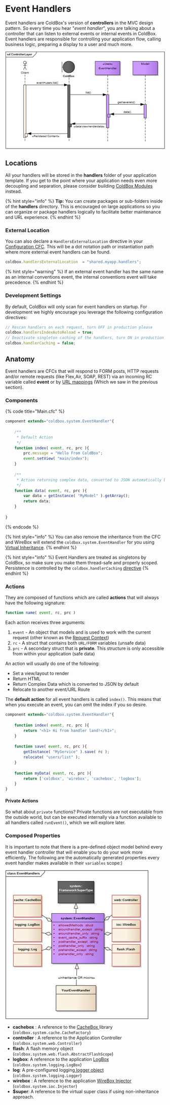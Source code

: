 # Event Handlers

Event handlers are ColdBox's version of **controllers** in the MVC design pattern. So every time you hear "_event handler_", you are talking about a controller that can listen to external events or internal events in ColdBox. Event handlers are responsible for controlling your application flow, calling business logic, preparing a display to a user and much more.

![](../../.gitbook/assets/controllerlayer.jpg)

## Locations

All your handlers will be stored in the **handlers** folder of your application template. If you get to the point where your application needs even more decoupling and separation, please consider building [ColdBox Modules](../../hmvc/modules/) instead.

{% hint style="info" %}
**Tip:** You can create packages or sub-folders inside of the **handlers** directory. This is encouraged on large applications so you can organize or package handlers logically to facilitate better maintenance and URL experience.
{% endhint %}

### External Location

You can also declare a `HandlersExternalLocation` directive in your [Configuration CFC](../../getting-started/configuration/). This will be a dot notation path or instantiation path where more external event handlers can be found.

```javascript
coldbox.handlersExternalLocation  = "shared.myapp.handlers";
```

{% hint style="warning" %}
If an external event handler has the same name as an internal conventions event, the internal conventions event will take precedence.
{% endhint %}

### Development Settings

By default, ColdBox will only scan for event handlers on startup. For development we highly encourage you leverage the following configuration directives:

```javascript
// Rescan handlers on each request, turn OFF in production please
coldbox.handlersIndexAutoReload = true;
// Deactivate singleton caching of the handlers, turn ON in production pleaese
coldbox.handlerCaching = false;
```

## Anatomy

Event handlers are CFCs that will respond to FORM posts, HTTP requests and/or remote requests \(like Flex,Air, SOAP, REST\) via an incoming RC variable called **event** or by [URL mappings](../routing/) \(Which we saw in the previous section\).

### Components

{% code title="Main.cfc" %}
```javascript
component extends="coldbox.system.EventHandler"{

    /**
     * Default Action
     */
    function index( event, rc, prc ){
        prc.message = "Hello From ColdBox";
        event.setView( "main/index");
    }

    /**
     * Action returning complex data, converted to JSON automatically by ColdBox
     */
    function data( event, rc, prc ){
        var data = getInstance( "MyModel" ).getArray();
        return data; 
    }

}
```
{% endcode %}

{% hint style="info" %}
You can also remove the inheritance from the CFC and WireBox will extend the `coldbox.system.EventHandler` for you using [Virtual Inheritance](https://wirebox.ortusbooks.com/advanced-topics/virtual-inheritance).
{% endhint %}

{% hint style="info" %}
Event Handlers are treated as singletons by ColdBox, so make sure you make them thread-safe and properly scoped. Persistence is controlled by the `coldbox.handlerCaching` [directive](../../getting-started/configuration/coldbox.cfc/configuration-directives/)
{% endhint %}

### Actions

They are composed of functions which are called **actions** that will always have the following signature:

```javascript
function name( event, rc, prc )
```

Each action receives three arguments:

1. `event` - An object that models and is used to work with the current request (other known as the [Request Context](../request-context.md))
2. `rc` - A struct that contains both `URL/FORM` variables \(unsafe data\)
3. `prc` - A secondary struct that is **private**.  This structure is only accessible from within your application \(safe data\)

An action will usually do one of the following:

* Set a view/layout to render
* Return HTML
* Return Complex Data which is converted to JSON by default
* Relocate to another event/URL Route

The **default action** for all event handlers is called `index()`. This means that when you execute an event, you can omit the index if you so desire.

```javascript
component extends="coldbox.system.EventHandler"{

    function index( event, rc, prc ){
        return "<h1> Hi from handler land!</h1>";
    }

    function save( event, rc, prc ){
        getInstance( "MyService" ).save( rc );
        relocate( "users/list" );
    }

    function myData( event, rc, prc ){
        return ['coldbox', 'wirebox', 'cachebox', 'logbox'];
    }
}
```

#### Private Actions

So what about `private` functions? Private functions are not executable from the outside world, but can be executed internally via a function available to all handlers called `runEvent()`, which we will explore later.

### Composed Properties

It is important to note that there is a pre-defined object model behind every event handler controller that will enable you to do your work more efficiently. The following are the automatically generated properties every event handler makes available in their `variables` scope:\)

![Event Handler UML](../../.gitbook/assets/eventhandlers.jpg)

* **cachebox** : A reference to the [CacheBox ](https://cachebox.ortusbooks.com)library \(`coldbox.system.cache.CacheFactory`\)
* **controller** : A reference to the Application Controller \(`coldbox.system.web.Controller`\)
* **flash**: A flash memory object \(`coldbox.system.web.flash.AbstractFlashScope`\)
* **logbox**: A reference to the application [LogBox ](https://logbox.ortusbooks.com)\(`coldbox.system.logging.LogBox`\)
* **log**: A pre-configured logging[ logger object](https://logbox.ortusbooks.com/usage/using-a-logger-object) \(`coldbox.system.logging.Logger`\)
* **wirebox** : A reference to the application [WireBox Injector ](https://wirebox.ortusbooks.com)\(`coldbox.system.ioc.Injector`\)
* **$super**: A reference to the virtual super class if using non-inheritance approach.

